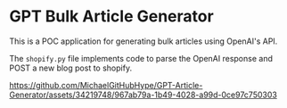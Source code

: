 # GPT Bulk Article Generator

This is a POC application for generating bulk articles using OpenAI's API. 

The `shopify.py` file implements code to parse the OpenAI response and POST a new blog post to shopify. 



https://github.com/MichaelGitHubHype/GPT-Article-Generator/assets/34219748/967ab79a-1b49-4028-a99d-0ce97c750303

